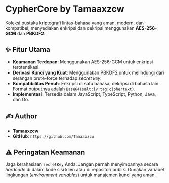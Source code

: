 # CypherCore by Tamaaxzcw

Koleksi pustaka kriptografi lintas-bahasa yang aman, modern, dan kompatibel, menyediakan enkripsi dan dekripsi menggunakan **AES-256-GCM** dan **PBKDF2**.

## ✨ Fitur Utama

* **Keamanan Terdepan**: Menggunakan AES-256-GCM untuk enkripsi terotentikasi.
* **Derivasi Kunci yang Kuat**: Menggunakan PBKDF2 untuk melindungi dari serangan brute-force terhadap *secret key*.
* **Kompatibilitas Penuh**: Enkripsi di satu bahasa, dekripsi di bahasa lain. Format outputnya adalah `Base64(salt:iv:tag:ciphertext)`.
* **Implementasi**: Tersedia dalam JavaScript, TypeScript, Python, Java, dan Go.

## ✍️ Author

* **Tamaaxzcw**
* **GitHub**: `https://github.com/Tamaaxzcw`

## ⚠️ Peringatan Keamanan

Jaga kerahasiaan `secretKey` Anda. Jangan pernah menyimpannya secara *hardcode* di dalam kode sisi klien atau di repositori publik. Gunakan variabel lingkungan (*environment variables*) untuk manajemen kunci yang aman.
